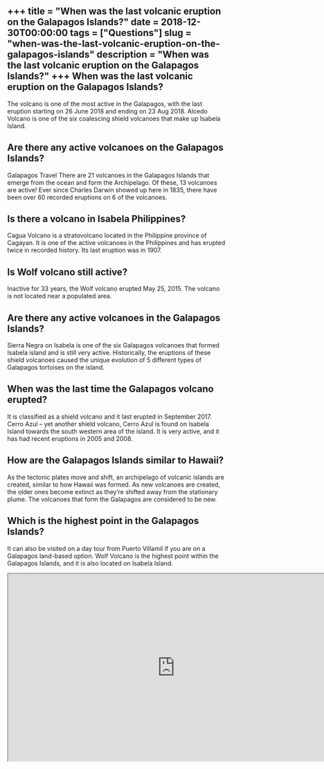 +++
title = "When was the last volcanic eruption on the Galapagos Islands?"
date = 2018-12-30T00:00:00
tags = ["Questions"]
slug = "when-was-the-last-volcanic-eruption-on-the-galapagos-islands"
description = "When was the last volcanic eruption on the Galapagos Islands?"
+++
When was the last volcanic eruption on the Galapagos Islands?
-------------------------------------------------------------

The volcano is one of the most active in the Galapagos, with the last eruption starting on 26 June 2018 and ending on 23 Aug 2018. Alcedo Volcano is one of the six coalescing shield volcanoes that make up Isabela Island.

Are there any active volcanoes on the Galapagos Islands?
--------------------------------------------------------

Galapagos Travel There are 21 volcanoes in the Galapagos Islands that emerge from the ocean and form the Archipelago. Of these, 13 volcanoes are active! Ever since Charles Darwin showed up here in 1835, there have been over 60 recorded eruptions on 6 of the volcanoes.

Is there a volcano in Isabela Philippines?
------------------------------------------

Cagua Volcano is a stratovolcano located in the Philippine province of Cagayan. It is one of the active volcanoes in the Philippines and has erupted twice in recorded history. Its last eruption was in 1907.

Is Wolf volcano still active?
-----------------------------

Inactive for 33 years, the Wolf volcano erupted May 25, 2015. The volcano is not located near a populated area.

Are there any active volcanoes in the Galapagos Islands?
--------------------------------------------------------

Sierra Negra on Isabela is one of the six Galapagos volcanoes that formed Isabela island and is still very active. Historically, the eruptions of these shield volcanoes caused the unique evolution of 5 different types of Galapagos tortoises on the island.

When was the last time the Galapagos volcano erupted?
-----------------------------------------------------

It is classified as a shield volcano and it last erupted in September 2017. Cerro Azul – yet another shield volcano, Cerro Azul is found on Isabela Island towards the south western area of the island. It is very active, and it has had recent eruptions in 2005 and 2008.

How are the Galapagos Islands similar to Hawaii?
------------------------------------------------

As the tectonic plates move and shift, an archipelago of volcanic islands are created, similar to how Hawaii was formed. As new volcanoes are created, the older ones become extinct as they’re shifted away from the stationary plume. The volcanoes that form the Galapagos are considered to be new.

Which is the highest point in the Galapagos Islands?
----------------------------------------------------

It can also be visited on a day tour from Puerto Villamil if you are on a Galapagos land-based option. Wolf Volcano is the highest point within the Galapagos Islands, and it is also located on Isabela Island.

<iframe allow="accelerometer; autoplay; clipboard-write; encrypted-media; gyroscope; picture-in-picture" allowfullscreen="" class="__youtube_prefs__  epyt-is-override  no-lazyload" data-no-lazy="1" data-origheight="433" data-origwidth="770" data-skipgform_ajax_framebjll="" height="433" id="_ytid_57720" loading="lazy" src="https://www.youtube.com/embed/a2foqb1KMjA?enablejsapi=1&autoplay=0&cc_load_policy=0&cc_lang_pref=&iv_load_policy=1&loop=0&modestbranding=0&rel=1&fs=1&playsinline=0&autohide=2&theme=dark&color=red&controls=1&" title="YouTube player" width="770"></iframe>